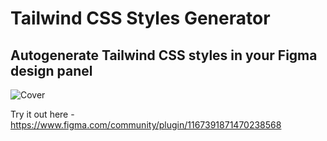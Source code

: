 # Tailwind CSS Styles Generator
## Autogenerate Tailwind CSS styles in your Figma design panel

![Cover](https://user-images.githubusercontent.com/56374584/200742816-19e4fbda-aecd-41c5-b0c3-277548e577ac.png)

Try it out here - https://www.figma.com/community/plugin/1167391871470238568
